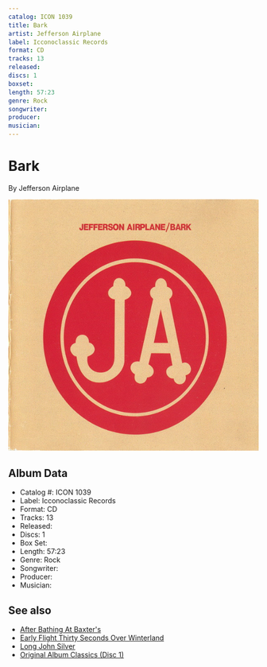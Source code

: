 ```yaml
---
catalog: ICON 1039
title: Bark
artist: Jefferson Airplane
label: Icconoclassic Records
format: CD
tracks: 13
released: 
discs: 1
boxset: 
length: 57:23
genre: Rock
songwriter: 
producer: 
musician: 
---
```


# Bark

By Jefferson Airplane

![](../../assets/cdcovers/Jefferson_Airplane-Bark.png)

## Album Data

- Catalog #: ICON 1039
- Label: Icconoclassic Records
- Format: CD
- Tracks: 13
- Released: 
- Discs: 1
- Box Set: 
- Length: 57:23
- Genre: Rock
- Songwriter: 
- Producer: 
- Musician: 


## See also

- [After Bathing At Baxter's](After_Bathing_At_Baxters.md)
- [Early Flight Thirty Seconds Over Winterland](Early_Flight_Thirty_Seconds_Over_Winterland.md)
- [Long John Silver](Long_John_Silver.md)
- [Original Album Classics (Disc 1)](Original_Album_Classics_Disc_1.md)
